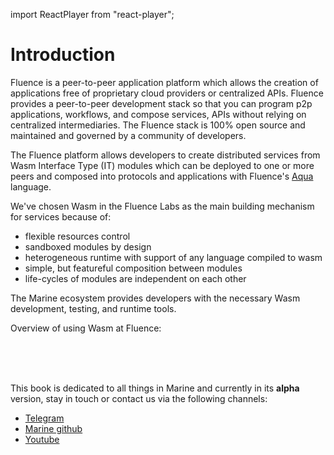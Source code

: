 import ReactPlayer from "react-player";

# Introduction

Fluence is a peer-to-peer application platform which allows the creation of applications free of proprietary cloud providers or centralized APIs. Fluence provides a peer-to-peer development stack so that you can program p2p applications, workflows, and compose services, APIs without relying on centralized intermediaries. The Fluence stack is 100% open source and maintained and governed by a community of developers.

The Fluence platform allows developers to create distributed services from Wasm Interface Type (IT) modules which can be deployed to one or more peers and composed into protocols and applications with Fluence's [Aqua](../aqua-book/introduction.md) language.

We've chosen Wasm in the Fluence Labs as the main building mechanism for services because of:

- flexible resources control
- sandboxed modules by design
- heterogeneous runtime with support of any language compiled to wasm
- simple, but featureful composition between modules
- life-cycles of modules are independent on each other

The Marine ecosystem provides developers with the necessary Wasm development, testing, and runtime tools.

Overview of using Wasm at Fluence:

<ReactPlayer controls url="https://www.youtube.com/watch?t=1s&v=ObHRZ6MxUDA" width="100%" />
<br />
<br />
<ReactPlayer controls url="https://youtu.be/DeU9e69DeHo?t=1430" width="100%" />

<br />

This book is dedicated to all things in Marine and currently in its **alpha** version, stay in touch or contact us via the following channels:

- [Telegram](https://t.me/fluence_project)
- [Marine github](https://github.com/fluencelabs/marine)
- [Youtube](https://www.youtube.com/channel/UC3b5eFyKRFlEMwSJ1BTjpbw)
